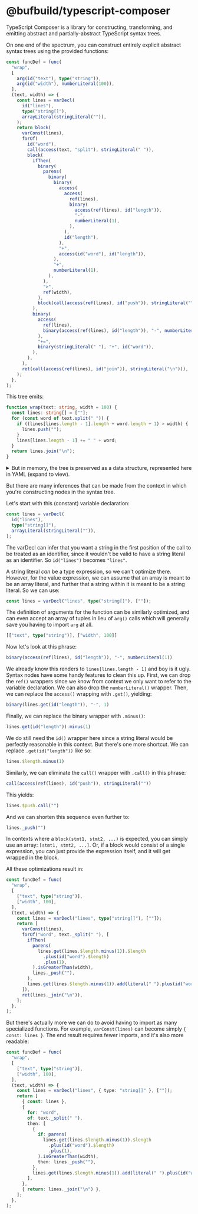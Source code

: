 # @bufbuild/typescript-composer

TypeScript Composer is a library for constructing, transforming, and emitting abstract and
partially-abstract TypeScript syntax trees.

On one end of the spectrum, you can construct entirely explicit abstract syntax trees using the
provided functions:

```typescript
const funcDef = func(
  "wrap",
  [
    arg(id("text"), type("string")),
    arg(id("width"), numberLiteral(100)),
  ],
  (text, width) => {
    const lines = varDecl(
      id("lines"),
      type("string[]"),
      arrayLiteral(stringLiteral("")),
    );
    return block(
      varConst(lines),
      forOf(
        id("word"),
        call(access(text, "split"), stringLiteral(" ")),
        block(
          ifThen(
            binary(
              parens(
                binary(
                  binary(
                    access(
                      access(
                        ref(lines),
                        binary(
                          access(ref(lines), id("length")),
                          "-",
                          numberLiteral(1),
                        ),
                      ),
                      id("length"),
                    ),
                    "+",
                    access(id("word"), id("length")),
                  ),
                  "+",
                  numberLiteral(1),
                ),
              ),
              ">",
              ref(width),
            ),
            block(call(access(ref(lines), id("push")), stringLiteral(""))),
          ),
          binary(
            access(
              ref(lines),
              binary(access(ref(lines), id("length")), "-", numberLiteral(1)),
            ),
            "+=",
            binary(stringLiteral(" "), "+", id("word")),
          ),
        ),
      ),
      ret(call(access(ref(lines), id("join")), stringLiteral("\n"))),
    );
  },
);
```

This tree emits:
```typescript
function wrap(text: string, width = 100) {
  const lines: string[] = [""];
  for (const word of text.split(" ")) {
    if ((lines[lines.length - 1].length + word.length + 1) > width) {
      lines.push("");
    }
    lines[lines.length - 1] += " " + word;
  }
  return lines.join("\n");
}
```

<details>
<summary>But in memory, the tree is preserved as a data structure, represented here in YAML (expand to view).</summary>

```yaml
kind: func
family: statement
id:
  family: expression
  kind: id
  id: wrap
args:
  - kind: arg
    family: statement
    id:
      family: expression
      kind: id
      id: text
    type:
      kind: type
      family: type
      id:
        family: expression
        kind: id
        id: string
  - kind: arg
    family: statement
    id:
      family: expression
      kind: id
      id: width
    type:
      kind: type
      family: type
      id:
        family: expression
        kind: id
        id: number
    value:
      kind: numberLiteral
      family: expression
      value: 100
body:
  kind: block
  family: statement
  parts:
    - kind: varDeclStmt
      family: statement
      keyword: const
      list:
        kind: varDeclList
        family: expression
        declarations:
          - kind: varDecl
            family: expression
            id:
              family: expression
              kind: id
              id: lines
            type:
              kind: type
              family: type
              id:
                family: expression
                kind: id
                id: 'string[]'
            value:
              kind: arrayLiteral
              family: expression
              values:
                - kind: stringLiteral
                  family: expression
                  value: ''
    - kind: forOf
      family: statement
      for:
        family: expression
        kind: id
        id: word
      of:
        family: expression
        kind: call
        target:
          family: expression
          kind: access
          base:
            family: expression
            kind: ref
            ref:
              kind: arg
              family: statement
              id:
                family: expression
                kind: id
                id: text
              type:
                kind: type
                family: type
                id:
                  family: expression
                  kind: id
                  id: string
          key:
            family: expression
            kind: id
            id: split
        args:
          - kind: stringLiteral
            family: expression
            value: ' '
      then:
        kind: block
        family: statement
        parts:
          - kind: ifThen
            family: statement
            if:
              family: expression
              kind: binary
              left:
                family: expression
                kind: parens
                value:
                  family: expression
                  kind: binary
                  left:
                    family: expression
                    kind: binary
                    left:
                      family: expression
                      kind: access
                      base:
                        family: expression
                        kind: access
                        base:
                          family: expression
                          kind: ref
                          ref:
                            kind: varDecl
                            family: expression
                            id:
                              family: expression
                              kind: id
                              id: lines
                            type:
                              kind: type
                              family: type
                              id:
                                family: expression
                                kind: id
                                id: 'string[]'
                            value:
                              kind: arrayLiteral
                              family: expression
                              values:
                                - kind: stringLiteral
                                  family: expression
                                  value: ''
                        key:
                          family: expression
                          kind: binary
                          left:
                            family: expression
                            kind: access
                            base:
                              family: expression
                              kind: ref
                              ref:
                                kind: varDecl
                                family: expression
                                id:
                                  family: expression
                                  kind: id
                                  id: lines
                                type:
                                  kind: type
                                  family: type
                                  id:
                                    family: expression
                                    kind: id
                                    id: 'string[]'
                                value:
                                  kind: arrayLiteral
                                  family: expression
                                  values:
                                    - kind: stringLiteral
                                      family: expression
                                      value: ''
                            key:
                              family: expression
                              kind: id
                              id: length
                          op: '-'
                          right:
                            kind: numberLiteral
                            family: expression
                            value: 1
                      key:
                        family: expression
                        kind: id
                        id: length
                    op: +
                    right:
                      family: expression
                      kind: access
                      base:
                        family: expression
                        kind: id
                        id: word
                      key:
                        family: expression
                        kind: id
                        id: length
                  op: +
                  right:
                    kind: numberLiteral
                    family: expression
                    value: 1
              op: '>'
              right:
                family: expression
                kind: ref
                ref:
                  kind: arg
                  family: statement
                  id:
                    family: expression
                    kind: id
                    id: width
                  type:
                    kind: type
                    family: type
                    id:
                      family: expression
                      kind: id
                      id: number
                  value:
                    kind: numberLiteral
                    family: expression
                    value: 100
            then:
              kind: block
              family: statement
              parts:
                - kind: exprStmt
                  family: statement
                  expr:
                    family: expression
                    kind: call
                    target:
                      family: expression
                      kind: access
                      base:
                        family: expression
                        kind: ref
                        ref:
                          kind: varDecl
                          family: expression
                          id:
                            family: expression
                            kind: id
                            id: lines
                          type:
                            kind: type
                            family: type
                            id:
                              family: expression
                              kind: id
                              id: 'string[]'
                          value:
                            kind: arrayLiteral
                            family: expression
                            values:
                              - kind: stringLiteral
                                family: expression
                                value: ''
                      key:
                        family: expression
                        kind: id
                        id: push
                    args:
                      - kind: stringLiteral
                        family: expression
                        value: ''
          - kind: exprStmt
            family: statement
            expr:
              family: expression
              kind: binary
              left:
                family: expression
                kind: access
                base:
                  family: expression
                  kind: ref
                  ref:
                    kind: varDecl
                    family: expression
                    id:
                      family: expression
                      kind: id
                      id: lines
                    type:
                      kind: type
                      family: type
                      id:
                        family: expression
                        kind: id
                        id: 'string[]'
                    value:
                      kind: arrayLiteral
                      family: expression
                      values:
                        - kind: stringLiteral
                          family: expression
                          value: ''
                key:
                  family: expression
                  kind: binary
                  left:
                    family: expression
                    kind: access
                    base:
                      family: expression
                      kind: ref
                      ref:
                        kind: varDecl
                        family: expression
                        id:
                          family: expression
                          kind: id
                          id: lines
                        type:
                          kind: type
                          family: type
                          id:
                            family: expression
                            kind: id
                            id: 'string[]'
                        value:
                          kind: arrayLiteral
                          family: expression
                          values:
                            - kind: stringLiteral
                              family: expression
                              value: ''
                    key:
                      family: expression
                      kind: id
                      id: length
                  op: '-'
                  right:
                    kind: numberLiteral
                    family: expression
                    value: 1
              op: +=
              right:
                family: expression
                kind: binary
                left:
                  kind: stringLiteral
                  family: expression
                  value: ' '
                op: +
                right:
                  family: expression
                  kind: id
                  id: word
    - family: statement
      kind: ret
      value:
        family: expression
        kind: call
        target:
          family: expression
          kind: access
          base:
            family: expression
            kind: ref
            ref:
              kind: varDecl
              family: expression
              id:
                family: expression
                kind: id
                id: lines
              type:
                kind: type
                family: type
                id:
                  family: expression
                  kind: id
                  id: 'string[]'
              value:
                kind: arrayLiteral
                family: expression
                values:
                  - kind: stringLiteral
                    family: expression
                    value: ''
          key:
            family: expression
            kind: id
            id: join
        args:
          - kind: stringLiteral
            family: expression
            value: |+
```
</details>

But there are many inferences that can be made from the context in which you're constructing nodes
in the syntax tree.

Let's start with this (constant) variable declaration:

```typescript
const lines = varDecl(
  id("lines"),
  type("string[]"),
  arrayLiteral(stringLiteral("")),
);
```

The varDecl can infer that you want a string in the first position of the call to be treated as an
identifier, since it wouldn't be valid to have a string literal as an identifier. So `id("lines")`
becomes `"lines"`.

A string literal _can_ be a type expression, so we can't optimize there. However, for the value
expression, we can assume that an array is meant to be an array literal, and further that a string
within it is meant to be a string literal. So we can use:

```typescript
const lines = varDecl("lines", type("string[]"), [""]);
```

The definition of arguments for the function can be similarly optimized, and can even accept an
array of tuples in lieu of `arg()` calls which will generally save you having to import `arg` at
all.

```typescript
[["text", type("string")], ["width", 100]]
```

Now let's look at this phrase:

```typescript
binary(access(ref(lines), id("length")), "-", numberLiteral(1))
```

We already know this renders to `lines[lines.length - 1]` and boy is it ugly. Syntax nodes
have some handy features to clean this up. First, we can drop the `ref()` wrappers since we know
from context we only want to refer to the variable declaration. We can also drop the
`numberLiteral()` wrapper. Then, we can replace the `access()` wrapping with `.get()`, yielding:

```typescript
binary(lines.get(id("length")), "-", 1)
```

Finally, we can replace the binary wrapper with `.minus()`:

```typescript
lines.get(id("length")).minus(1)
```

We do still need the `id()` wrapper here since a string literal would be perfectly reasonable in
this context. But there's one more shortcut. We can replace `.get(id("length"))` like so:

```typescript
lines.$length.minus(1)
```

Similarly, we can eliminate the `call()` wrapper with `.call()` in this phrase:

```typescript
call(access(ref(lines), id("push")), stringLiteral(""))
```

This yields:

```typescript
lines.$push.call("")
```

And we can shorten this sequence even further to:

```typescript
lines._push("")
```

In contexts where a `block(stmt1, stmt2, ...)` is expected, you can simply use an array:
`[stmt1, stmt2, ...]`. Or, if a block would consist of a single expression, you can just provide
the expression itself, and it will get wrapped in the block.

All these optimizations result in:

```typescript
const funcDef = func(
  "wrap",
  [
    ["text", type("string")],
    ["width", 100],
  ],
  (text, width) => {
    const lines = varDecl("lines", type("string[]"), [""]);
    return [
      varConst(lines),
      forOf("word", text._split(" "), [
        ifThen(
          parens(
            lines.get(lines.$length.minus(1)).$length
              .plus(id("word").$length)
              .plus(1),
          ).isGreaterThan(width),
          lines._push(""),
        ),
        lines.get(lines.$length.minus(1)).add(literal(" ").plus(id("word"))),
      ]),
      ret(lines._join("\n")),
    ];
  },
);
```

But there's actually more we can do to avoid having to import as many specialized functions. For
example, `varConst(lines)` can become simply `{ const: lines }`. The end result requires fewer
imports, and it's also more readable:

```typescript
const funcDef = func(
  "wrap",
  [
    ["text", type("string")],
    ["width", 100],
  ],
  (text, width) => {
    const lines = varDecl("lines", { type: "string[]" }, [""]);
    return [
      { const: lines },
      {
        for: "word",
        of: text._split(" "),
        then: [
          {
            if: parens(
              lines.get(lines.$length.minus(1)).$length
                .plus(id("word").$length)
                .plus(1),
            ).isGreaterThan(width),
            then: lines._push(""),
          },
          lines.get(lines.$length.minus(1)).add(literal(" ").plus(id("word"))),
        ],
      },
      { return: lines._join("\n") },
    ];
  },
);
```
